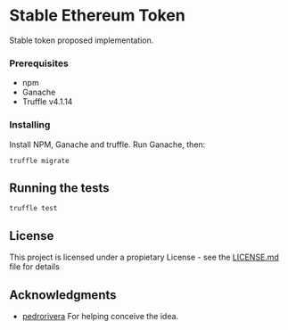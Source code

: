 # Stable Ethereum Token
Stable token proposed implementation.

### Prerequisites

* npm
* Ganache
* Truffle v4.1.14

### Installing

Install NPM, Ganache and truffle.
Run Ganache, then:

```
truffle migrate
```

## Running the tests

```
truffle test
```

## License

This project is licensed under a propietary License - see the [LICENSE.md](LICENSE.md) file for details

## Acknowledgments

* [pedrorivera](https://github.com/pedrorivera) For helping conceive the idea.